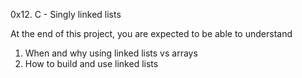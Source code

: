 0x12. C - Singly linked lists

At the end of this project, you are expected to be able to understand
1. When and why using linked lists vs arrays
2. How to build and use linked lists
